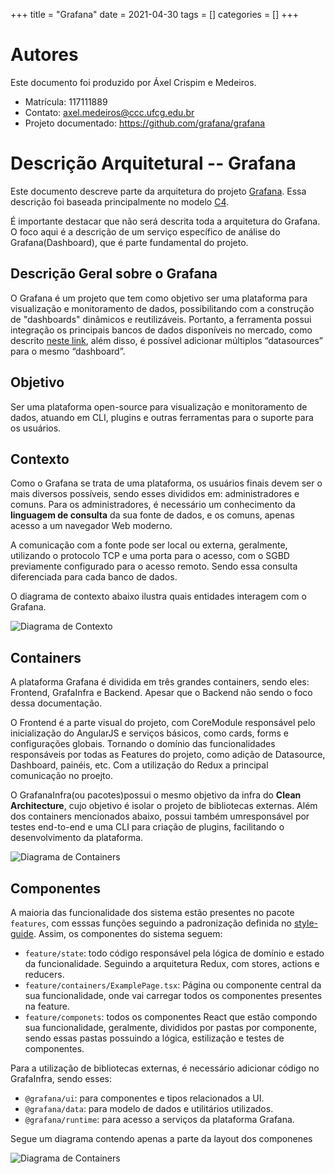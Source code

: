 +++
title = "Grafana"
date = 2021-04-30
tags = []
categories = []
+++


# Autores

Este documento foi produzido por Áxel Crispim e Medeiros.

- Matrícula: 117111889
- Contato: axel.medeiros@ccc.ufcg.edu.br
- Projeto documentado: https://github.com/grafana/grafana

# Descrição Arquitetural -- Grafana

Este documento descreve parte da arquitetura do projeto [Grafana](https://github.com/grafana/grafana). Essa descrição foi baseada principalmente no modelo [C4](https://c4model.com/).

É importante destacar que não será descrita toda a arquitetura do Grafana. O foco aqui é a descrição de um serviço específico de análise do Grafana(Dashboard), que é parte fundamental do projeto.


## Descrição Geral sobre o Grafana


O Grafana é um projeto que tem como objetivo ser uma plataforma para visualização e monitoramento de dados, possibilitando com a construção de "dashboards" dinâmicos e reutilizáveis. Portanto, a ferramenta possui integração os principais bancos de dados disponíveis no mercado, como descrito [neste link](https://grafana.com/docs/grafana/latest/datasources/), além disso, é possível adicionar múltiplos “datasources” para o mesmo “dashboard”. 


## Objetivo

Ser uma plataforma open-source para visualização e monitoramento de dados, atuando em CLI, plugins e outras ferramentas para o suporte para os usuários.


## Contexto

Como o Grafana se trata de uma plataforma, os usuários finais devem ser o mais diversos possíveis, sendo esses divididos em: administradores e comuns. Para os administradores, é necessário um conhecimento da **linguagem de consulta** da sua fonte de dados, e os comuns, apenas acesso a um navegador Web moderno.

A comunicação com a fonte pode ser local ou externa, geralmente, utilizando o protocolo TCP e uma porta para o acesso, com o SGBD previamente configurado para o acesso remoto. Sendo essa consulta diferenciada para cada banco de dados.

O diagrama de contexto abaixo ilustra quais entidades interagem com o Grafana.

![Diagrama de Contexto](contexto.png)


## Containers

A plataforma Grafana é dividida em três grandes containers, sendo eles: Frontend, GrafaInfra e Backend. Apesar que o Backend não sendo o foco dessa documentação. 

O Frontend é a parte visual do projeto, com CoreModule responsável pelo inicialização do AngularJS e serviços básicos, como cards, forms e configurações globais. Tornando o domínio das  funcionalidades responsáveis por todas as Features do projeto, como adição de Datasource, Dashboard, painéis, etc. Com a utilização do Redux a principal comunicação no proejto.

O GrafanaInfra(ou pacotes)possui o mesmo objetivo da infra do **Clean Architecture**, cujo objetivo é isolar o projeto de bibliotecas externas. Além dos containers mencionados abaixo, possui também  umresponsável por testes end-to-end e uma CLI para criação de plugins, facilitando o desenvolvimento da plataforma.

![Diagrama de Containers](containers.png)


## Componentes

A maioria das funcionalidade dos sistema estão presentes no pacote `features`, com esssas funções seguindo a padronização definida no [style-guide](https://github.com/grafana/grafana/blob/master/contribute/style-guides/frontend.md). Assim, os componentes do sistema seguem:


- `feature/state`: todo código responsável pela lógica de domínio e estado da funcionalidade. Seguindo a arquitetura Redux, com stores, actions e reducers.
- `feature/containers/ExamplePage.tsx`: Página ou componente central da sua funcionalidade, onde vai carregar todos os componentes presentes na feature.
- `feature/componets`: todos os componentes React que estão compondo sua funcionalidade, geralmente, divididos por pastas por componente, sendo essas pastas possuindo a lógica, estilização e testes de componentes.

Para a utilização de bibliotecas externas, é necessário adicionar código no GrafaInfra, sendo esses:
- `@grafana/ui`: para componentes e tipos relacionados a UI.
- `@grafana/data`: para modelo de dados e utilitários utilizados.
- `@grafana/runtime`: para acesso a serviços da plataforma Grafana.

Segue um diagrama contendo apenas a parte da layout dos componenes


![Diagrama de Containers](components.png)
